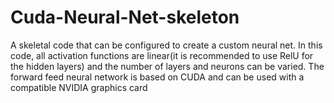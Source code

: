 # Cuda-Neural-Net-skeleton
A skeletal code that can be configured to create a custom neural net. In this code, all activation functions are linear(it is recommended to use RelU for the hidden layers) and the number of layers and neurons can be varied.
The forward feed neural network is based on CUDA and can be used with a compatible NVIDIA graphics card
